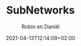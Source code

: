 ---
title: "SubNetworks"
author: "Robin en Daniël"
date: 2021-04-13T12:14:09+02:00
type: "pages"
layout: "diensten"
slogan: "Diensten."
description: "SubNetworks levert maatwerk ICT Diensten en oplossingen in omgeving Den Helder en omstreken, ICT Diensten, Oplossingen & Advies op maat"
header: "true"
image: "/images/homepage-2.jpg"
image1: "/images/Telefoons1.jpg"
image2: "/images/code1.png"
image3: "/images/PC.png"
---